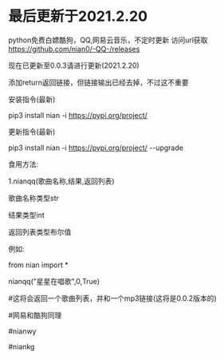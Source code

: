 # 最后更新于2021.2.20
python免费白嫖酷狗，QQ,网易云音乐，不定时更新
访问url获取
https://github.com/nian0/-QQ-/releases

现在已更新至0.0.3请进行更新(2021.2.20)

添加return返回链接，但链接输出已经去掉，不过这不重要

安装指令(最新)

pip3 install nian -i https://pypi.org/project/

更新指令(最新)

pip3 install nian -i https://pypi.org/project/ --upgrade



食用方法:

1.nianqq(歌曲名称,结果,返回列表)

歌曲名称类型str

结果类型int

返回列表类型布尔值

例如:

from nian import *

nianqq("星星在唱歌",0,True)

#这将会返回一个歌曲列表，并和一个mp3链接(这将是0.0.2版本的)

#网易和酷狗同理

#nianwy

#niankg
